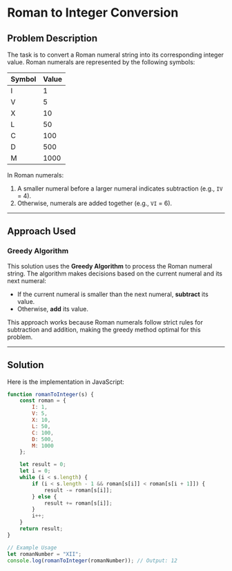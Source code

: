# Roman to Integer Conversion

## Problem Description
The task is to convert a Roman numeral string into its corresponding integer value. Roman numerals are represented by the following symbols:

| Symbol | Value |
|--------|-------|
| I      | 1     |
| V      | 5     |
| X      | 10    |
| L      | 50    |
| C      | 100   |
| D      | 500   |
| M      | 1000  |

In Roman numerals:
1. A smaller numeral before a larger numeral indicates subtraction (e.g., `IV` = 4).
2. Otherwise, numerals are added together (e.g., `VI` = 6).

---

## Approach Used
### Greedy Algorithm
This solution uses the **Greedy Algorithm** to process the Roman numeral string. The algorithm makes decisions based on the current numeral and its next numeral:
- If the current numeral is smaller than the next numeral, **subtract** its value.
- Otherwise, **add** its value.

This approach works because Roman numerals follow strict rules for subtraction and addition, making the greedy method optimal for this problem.

---

## Solution
Here is the implementation in JavaScript:

```javascript
function romanToInteger(s) {
    const roman = {
        I: 1,
        V: 5,
        X: 10,
        L: 50,
        C: 100,
        D: 500,
        M: 1000
    };

    let result = 0;
    let i = 0;
    while (i < s.length) {
        if (i < s.length - 1 && roman[s[i]] < roman[s[i + 1]]) {
            result -= roman[s[i]];
        } else {
            result += roman[s[i]];
        }
        i++;
    }
    return result;
}

// Example Usage
let romanNumber = "XII";
console.log(romanToInteger(romanNumber)); // Output: 12
